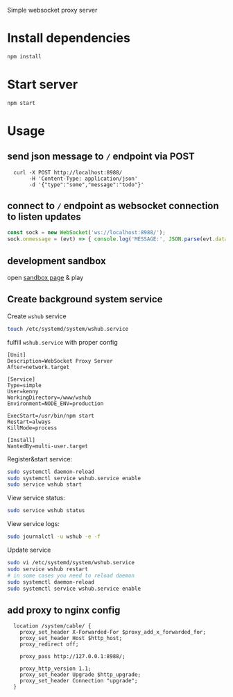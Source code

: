 Simple websocket proxy server

# Install dependencies
```sh
npm install
```

# Start server
```sh
npm start
```

# Usage

## send json message to `/` endpoint via POST

```
  curl -X POST http://localhost:8988/
       -H 'Content-Type: application/json'
       -d '{"type":"some","message":"todo"}'
```

## connect to `/` endpoint as websocket connection to listen updates

```javascript
const sock = new WebSocket('ws://localhost:8988/');
sock.onmessage = (evt) => { console.log('MESSAGE:', JSON.parse(evt.data)); }
```

## development sandbox
open [sandbox page](http://localhost:8988) & play

## Create background system service

Create `wshub` service
```sh
touch /etc/systemd/system/wshub.service
```

fulfill `wshub.service` with proper config
```
[Unit]
Description=WebSocket Proxy Server
After=network.target

[Service]
Type=simple
User=kenny
WorkingDirectory=/www/wshub
Environment=NODE_ENV=production

ExecStart=/usr/bin/npm start
Restart=always
KillMode=process

[Install]
WantedBy=multi-user.target
```

Register&start service:
```sh
sudo systemctl daemon-reload
sudo systemctl service wshub.service enable
sudo service wshub start
```

View service status:
```sh
sudo service wshub status
```

View service logs:
```sh
sudo journalctl -u wshub -e -f
```

Update service
```sh
sudo vi /etc/systemd/system/wshub.service
sudo service wshub restart
# in some cases you need to reload daemon
sudo systemctl daemon-reload
sudo systemctl service wshub.service enable
```

## add proxy to nginx config
```
  location /system/cable/ {
    proxy_set_header X-Forwarded-For $proxy_add_x_forwarded_for;
    proxy_set_header Host $http_host;
    proxy_redirect off;

    proxy_pass http://127.0.0.1:8988/;

    proxy_http_version 1.1;
    proxy_set_header Upgrade $http_upgrade;
    proxy_set_header Connection "upgrade";
  }
```
